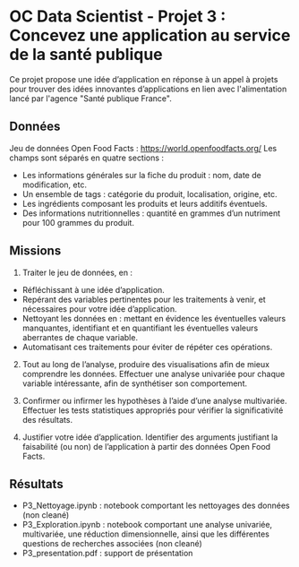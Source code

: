 # OC Data Scientist - Projet 3 : Concevez une application au service de la santé publique
Ce projet propose une idée d’application en réponse à un appel à projets pour trouver des idées innovantes d’applications en lien avec l'alimentation lancé par l'agence "Santé publique France".

## Données
Jeu de données Open Food Facts : https://world.openfoodfacts.org/
Les champs sont séparés en quatre sections :
- Les informations générales sur la fiche du produit : nom, date de modification, etc.
- Un ensemble de tags : catégorie du produit, localisation, origine, etc.
- Les ingrédients composant les produits et leurs additifs éventuels.
- Des informations nutritionnelles : quantité en grammes d’un nutriment pour 100 grammes du produit.

## Missions
1) Traiter le jeu de données, en :
- Réfléchissant à une idée d’application.
- Repérant des variables pertinentes pour les traitements à venir, et nécessaires pour votre idée d’application.
- Nettoyant les données en : mettant en évidence les éventuelles valeurs manquantes, identifiant et en quantifiant les éventuelles valeurs aberrantes de chaque variable.
- Automatisant ces traitements pour éviter de répéter ces opérations.

2) Tout au long de l’analyse, produire des visualisations afin de mieux comprendre les données. Effectuer une analyse univariée pour chaque variable intéressante, afin de synthétiser son comportement.

3) Confirmer ou infirmer les hypothèses à l’aide d’une analyse multivariée. Effectuer les tests statistiques appropriés pour vérifier la significativité des résultats.

4) Justifier votre idée d’application. Identifier des arguments justifiant la faisabilité (ou non) de l’application à partir des données Open Food Facts.

## Résultats
- P3_Nettoyage.ipynb : notebook comportant les nettoyages des données (non cleané)
- P3_Exploration.ipynb : notebook comportant une analyse univariée, multivariée, une réduction dimensionnelle, ainsi que les différentes questions de recherches associées (non cleané)
- P3_presentation.pdf : support de présentation
